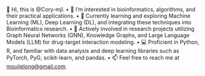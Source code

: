 👋 Hi, this is @Cory-mjl.
• 👀 I’m interested in bioinformatics, algorithms, and their practical applications.
• 🌱 Currently learning and exploring Machine Learning (ML), Deep Learning (DL), and integrating these techniques into Bioinformatics research.
• 🧬 Actively involved in research projects utilizing Graph Neural Networks (GNN), Knowledge Graphs, and Large Language Models (LLM) for drug-target interaction modeling.
• 💻 Proficient in Python, R, and familiar with data analysis and deep learning libraries such as PyTorch, PyG, scikit-learn, and pandas.
• 📫 Feel free to reach me at moujielong@gmail.com.


<!---
Cory-mjl/Cory-mjl is a ✨ special ✨ repository because its `README.md` (this file) appears on your GitHub profile.
You can click the Preview link to take a look at your changes.
--->
